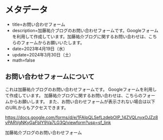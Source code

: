 # メタデータ
- title=お問い合わせフォーム
- description=加藤祐介ブログのお問い合わせフォームです。Googleフォームを利用して作成しています。加藤祐介ブログに関するお問い合わせは、こちらのフォームからお願いいたします。
- date=2023年4月19日（水）
- update=2024年3月30日（土）
- math=false

## お問い合わせフォームについて
これは加藤祐介ブログのお問い合わせフォームです。
Googleフォームを利用して作成しています。
加藤祐介ブログに関するお問い合わせは、こちらのフォームからお願いします。
また、お問い合わせフォームが表示されない場合は以下のURLからもアクセスできます。

https://docs.google.com/forms/d/e/1FAIpQLSefLzdebOIP_14ZVQLnyxOJZz8vPARVgNKyGaFbIY9Va7LG3Q/viewform?usp=sf_link

加藤祐介ブログのお問い合わせフォーム

